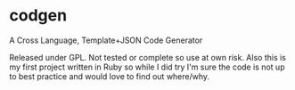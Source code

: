 codgen
======

A Cross Language, Template+JSON Code Generator 

Released under GPL.
Not tested or complete so use at own risk.
Also this is my first project written in Ruby so while I did try I'm sure the code is not up to best practice and would love to find out where/why.
